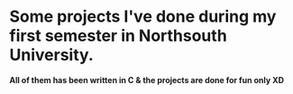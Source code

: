 # Some projects I've done during my first semester in Northsouth University.
<b> All of them has been written in C & the projects are done for fun only XD</b>
